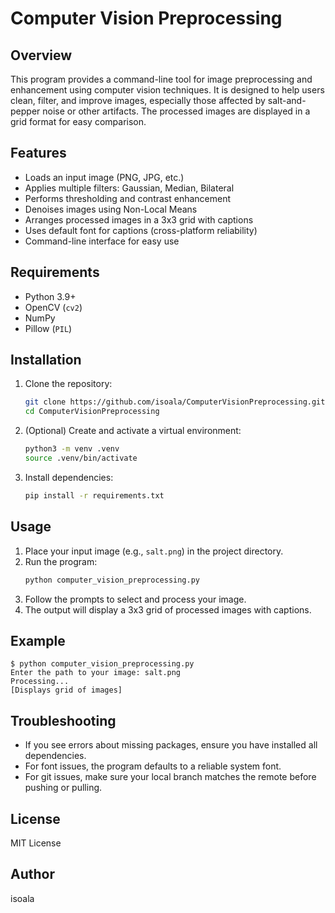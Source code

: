 # Computer Vision Preprocessing

## Overview
This program provides a command-line tool for image preprocessing and enhancement using computer vision techniques. It is designed to help users clean, filter, and improve images, especially those affected by salt-and-pepper noise or other artifacts. The processed images are displayed in a grid format for easy comparison.

## Features
- Loads an input image (PNG, JPG, etc.)
- Applies multiple filters: Gaussian, Median, Bilateral
- Performs thresholding and contrast enhancement
- Denoises images using Non-Local Means
- Arranges processed images in a 3x3 grid with captions
- Uses default font for captions (cross-platform reliability)
- Command-line interface for easy use

## Requirements
- Python 3.9+
- OpenCV (`cv2`)
- NumPy
- Pillow (`PIL`)

## Installation
1. Clone the repository:
   ```bash
   git clone https://github.com/isoala/ComputerVisionPreprocessing.git
   cd ComputerVisionPreprocessing
   ```
2. (Optional) Create and activate a virtual environment:
   ```bash
   python3 -m venv .venv
   source .venv/bin/activate
   ```
3. Install dependencies:
   ```bash
   pip install -r requirements.txt
   ```

## Usage
1. Place your input image (e.g., `salt.png`) in the project directory.
2. Run the program:
   ```bash
   python computer_vision_preprocessing.py
   ```
3. Follow the prompts to select and process your image.
4. The output will display a 3x3 grid of processed images with captions.

## Example
```
$ python computer_vision_preprocessing.py
Enter the path to your image: salt.png
Processing...
[Displays grid of images]
```

## Troubleshooting
- If you see errors about missing packages, ensure you have installed all dependencies.
- For font issues, the program defaults to a reliable system font.
- For git issues, make sure your local branch matches the remote before pushing or pulling.

## License
MIT License

## Author
isoala
